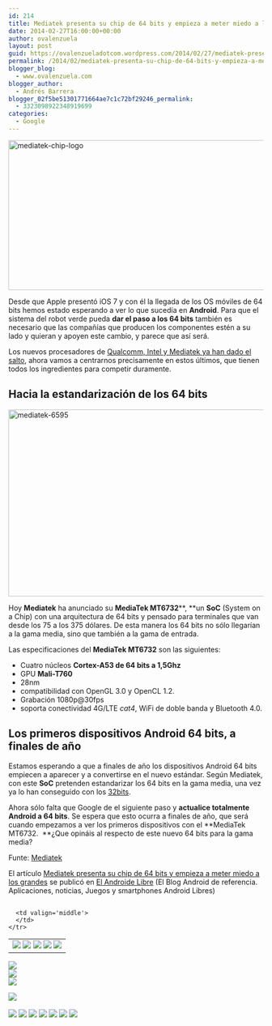```yaml
---
id: 214
title: Mediatek presenta su chip de 64 bits y empieza a meter miedo a los grandes
date: 2014-02-27T16:00:00+00:00
author: ovalenzuela
layout: post
guid: https://ovalenzueladotcom.wordpress.com/2014/02/27/mediatek-presenta-su-chip-de-64-bits-y-empieza-a-meter-miedo-a-los-grandes
permalink: /2014/02/mediatek-presenta-su-chip-de-64-bits-y-empieza-a-meter-miedo-a-los-grandes.html
blogger_blog:
  - www.ovalenzuela.com
blogger_author:
  - Andrés Barrera
blogger_02f5be51301771664ae7c1c72bf29246_permalink:
  - 3323098922348919699
categories:
  - Google
---
```

[<img class="alignnone size-full wp-image-123532 aligncenter" alt="mediatek-chip-logo" src="http://www.elandroidelibre.com/wp-content/uploads/2014/01/mediatek-chip-logo.jpg" width="540" height="296" />](http://www.elandroidelibre.com/wp-content/uploads/2014/01/mediatek-chip-logo.jpg)

Desde que Apple presentó iOS 7 y con él la llegada de los OS móviles de 64 bits hemos estado esperando a ver lo que sucedía en **Android**. Para que el sistema del robot verde pueda **dar el paso a los 64 bits** también es necesario que las compañías que producen los componentes estén a su lado y quieran y apoyen este cambio, y parece que así será.

Los nuevos procesadores de <a href="http://www.omicrono.com/2014/02/los-nuevos-procesadores-de-64-bits-de-intel-qualcomm-y-mediatek/" target="_blank">Qualcomm, Intel y Mediatek ya han dado el salto</a>, ahora vamos a centrarnos precisamente en estos últimos, que tienen todos los ingredientes para competir duramente.

## Hacia la estandarización de los 64 bits

[<img class="alignnone size-full wp-image-126725 aligncenter" alt="mediatek-6595" src="http://www.elandroidelibre.com/wp-content/uploads/2014/02/mediatek-6595.jpg" width="680" height="369" />](http://www.elandroidelibre.com/wp-content/uploads/2014/02/mediatek-6595.jpg)

Hoy **Mediatek** ha anunciado su **MediaTek MT6732****, **un **SoC** (System on a Chip) con una arquitectura de 64 bits y pensado para terminales que van desde los 75 a los 375 dólares. De esta manera los 64 bits no sólo llegarían a la gama media, sino que también a la gama de entrada.

Las especificaciones del **MediaTek MT6732** son las siguientes:

  * Cuatro núcleos **Cortex-A53 de 64 bits a 1,5Ghz**
  * GPU **Mali-T760**
  * 28nm
  * compatibilidad con OpenGL 3.0 y OpenCL 1.2.
  * Grabación 1080p@30fps
  * soporta conectividad 4G/LTE _cat4_, WiFi de doble banda y Bluetooth 4.0.

## Los primeros dispositivos Android 64 bits, a finales de año

Estamos esperando a que a finales de año los dispositivos Android 64 bits empiecen a aparecer y a convertirse en el nuevo estándar. Según Mediatek, con este **SoC** pretenden estandarizar los 64 bits en la gama media, una vez ya lo han conseguido con los <a href="http://www.elandroidelibre.com/2014/02/el-nuevo-mediatek-mt6595-de-ocho-nucleos-con-lte-dispuesto-a-ir-a-por-qualcomm.html" target="_blank">32bits</a>.

Ahora sólo falta que Google de el siguiente paso y **actualice totalmente Android a 64 bits**. Se espera que esto ocurra a finales de año, que será cuando empezamos a ver los primeros dispositivos con el **MediaTek MT6732.  **¿Que opináis al respecto de este nuevo 64 bits para la gama media?

Funte: <a href="http://www.mediatek.com/en/mwc2014/" target="_blank">Mediatek</a>

El artículo [Mediatek presenta su chip de 64 bits y empieza a meter miedo a los grandes](http://www.elandroidelibre.com/2014/02/mediatek-presenta-su-chip-de-64-bits-y-empieza-a-meter-miedo-a-los-grandes.html) se publicó en [El Androide Libre](http://www.elandroidelibre.com) (El Blog Android de referencia. Aplicaciones, noticias, Juegos y smartphones Android Libres)


<img width="1" height="1" src="http://rss.feedsportal.com/c/34005/f/617036/s/379d1320/sc/5/mf.gif" border="0" /> 

<div>
  <table border='0'>
    <tr>
      <td valign='middle'>
        <a href="http://share.feedsportal.com/share/twitter/?u=http%3A%2F%2Fwww.elandroidelibre.com%2F2014%2F02%2Fmediatek-presenta-su-chip-de-64-bits-y-empieza-a-meter-miedo-a-los-grandes.html&t=Mediatek+presenta+su+chip+de+64+bits+y+empieza+a+meter+miedo+a+los+grandes" target="_blank"><img src="http://res3.feedsportal.com/social/twitter.png" border="0" /></a> <a href="http://share.feedsportal.com/share/facebook/?u=http%3A%2F%2Fwww.elandroidelibre.com%2F2014%2F02%2Fmediatek-presenta-su-chip-de-64-bits-y-empieza-a-meter-miedo-a-los-grandes.html&t=Mediatek+presenta+su+chip+de+64+bits+y+empieza+a+meter+miedo+a+los+grandes" target="_blank"><img src="http://res3.feedsportal.com/social/facebook.png" border="0" /></a> <a href="http://share.feedsportal.com/share/linkedin/?u=http%3A%2F%2Fwww.elandroidelibre.com%2F2014%2F02%2Fmediatek-presenta-su-chip-de-64-bits-y-empieza-a-meter-miedo-a-los-grandes.html&t=Mediatek+presenta+su+chip+de+64+bits+y+empieza+a+meter+miedo+a+los+grandes" target="_blank"><img src="http://res3.feedsportal.com/social/linkedin.png" border="0" /></a> <a href="http://share.feedsportal.com/share/gplus/?u=http%3A%2F%2Fwww.elandroidelibre.com%2F2014%2F02%2Fmediatek-presenta-su-chip-de-64-bits-y-empieza-a-meter-miedo-a-los-grandes.html&t=Mediatek+presenta+su+chip+de+64+bits+y+empieza+a+meter+miedo+a+los+grandes" target="_blank"><img src="http://res3.feedsportal.com/social/googleplus.png" border="0" /></a> <a href="http://share.feedsportal.com/share/email/?u=http%3A%2F%2Fwww.elandroidelibre.com%2F2014%2F02%2Fmediatek-presenta-su-chip-de-64-bits-y-empieza-a-meter-miedo-a-los-grandes.html&t=Mediatek+presenta+su+chip+de+64+bits+y+empieza+a+meter+miedo+a+los+grandes" target="_blank"><img src="http://res3.feedsportal.com/social/email.png" border="0" /></a>
      </td>
      
      <td valign='middle'>
      </td>
    </tr>
  </table>
</div>

[<img src="http://da.feedsportal.com/r/186531119874/u/49/f/617036/c/34005/s/379d1320/sc/5/rc/1/rc.img" border="0" />](http://da.feedsportal.com/r/186531119874/u/49/f/617036/c/34005/s/379d1320/sc/5/rc/1/rc.htm)  
[<img src="http://da.feedsportal.com/r/186531119874/u/49/f/617036/c/34005/s/379d1320/sc/5/rc/2/rc.img" border="0" />](http://da.feedsportal.com/r/186531119874/u/49/f/617036/c/34005/s/379d1320/sc/5/rc/2/rc.htm)  
[<img src="http://da.feedsportal.com/r/186531119874/u/49/f/617036/c/34005/s/379d1320/sc/5/rc/3/rc.img" border="0" />](http://da.feedsportal.com/r/186531119874/u/49/f/617036/c/34005/s/379d1320/sc/5/rc/3/rc.htm)

[<img src="http://da.feedsportal.com/r/186531119874/u/49/f/617036/c/34005/s/379d1320/a2.img" border="0" />](http://da.feedsportal.com/r/186531119874/u/49/f/617036/c/34005/s/379d1320/a2.htm)
<img width="1" height="1" src="http://pi.feedsportal.com/r/186531119874/u/49/f/617036/c/34005/s/379d1320/a2t.img" border="0" /> 

<div>
  <a href="http://feeds.feedburner.com/~ff/elandroidelibre?a=oJeVmG16VNo:6xW7Hp16Y3g:ecdYMiMMAMM"><img src="http://feeds.feedburner.com/~ff/elandroidelibre?d=ecdYMiMMAMM" border="0" /></a> <a href="http://feeds.feedburner.com/~ff/elandroidelibre?a=oJeVmG16VNo:6xW7Hp16Y3g:V_sGLiPBpWU"><img src="http://feeds.feedburner.com/~ff/elandroidelibre?i=oJeVmG16VNo:6xW7Hp16Y3g:V_sGLiPBpWU" border="0" /></a> <a href="http://feeds.feedburner.com/~ff/elandroidelibre?a=oJeVmG16VNo:6xW7Hp16Y3g:7Q72WNTAKBA"><img src="http://feeds.feedburner.com/~ff/elandroidelibre?d=7Q72WNTAKBA" border="0" /></a> <a href="http://feeds.feedburner.com/~ff/elandroidelibre?a=oJeVmG16VNo:6xW7Hp16Y3g:dnMXMwOfBR0"><img src="http://feeds.feedburner.com/~ff/elandroidelibre?d=dnMXMwOfBR0" border="0" /></a> <a href="http://feeds.feedburner.com/~ff/elandroidelibre?a=oJeVmG16VNo:6xW7Hp16Y3g:yIl2AUoC8zA"><img src="http://feeds.feedburner.com/~ff/elandroidelibre?d=yIl2AUoC8zA" border="0" /></a> <a href="http://feeds.feedburner.com/~ff/elandroidelibre?a=oJeVmG16VNo:6xW7Hp16Y3g:qj6IDK7rITs"><img src="http://feeds.feedburner.com/~ff/elandroidelibre?d=qj6IDK7rITs" border="0" /></a> <a href="http://feeds.feedburner.com/~ff/elandroidelibre?a=oJeVmG16VNo:6xW7Hp16Y3g:I9og5sOYxJI"><img src="http://feeds.feedburner.com/~ff/elandroidelibre?d=I9og5sOYxJI" border="0" /></a>
</div>

<img src="http://feeds.feedburner.com/~r/elandroidelibre/~4/oJeVmG16VNo" height="1" width="1" />